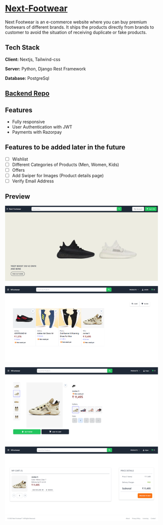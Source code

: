 # [Next-Footwear](https://nfootwear.vercel.app/)

Next Footwear is an e-commerce website where you can buy premium footwears of different brands. It ships the products directly from brands to customer to avoid the situation of receiving duplicate or fake products.

## Tech Stack

**Client:** Nextjs, Tailwind-css

**Server:** Python, Django Rest Framework

**Database:** PostgreSql

## [Backend Repo](https://github.com/SrijanDas/next-shoes-api)

## Features

- Fully responsive
- User Authentication with JWT
- Payments with Razorpay

## Features to be added later in the future

- [ ] Wishlist
- [ ] Different Categories of Products (Men, Women, Kids)
- [ ] Offers
- [ ] Add Swiper for Images (Product details page)
- [ ] Verify Email Address

## Preview

![App Screenshot](screenshots/homepage.png)

![App Screenshot2](screenshots/products_page.png)

![App Screenshot3](screenshots/product_details.png)

![App Screenshot4](screenshots/cart.png)
